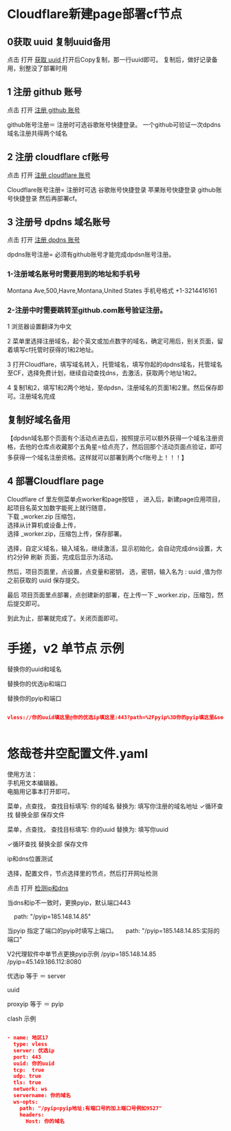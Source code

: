 # Cloudflare新建page部署cf节点

## 0获取 uuid  复制uuid备用
点击 打开 [获取 uuid ](https://www.uuidgenerator.net/)
打开后Copy复制，那一行uuid即可。
复制后，做好记录备用，别整没了部署时用

## 1 注册 github 账号
  
点击 打开 [注册 github 账号](https://github.com/signup?source=form-home-signup&user_email=)

github账号注册＝
注册时可选谷歌账号快捷登录。
一个github可验证一次dpdns域名注册共得两个域名
 

 
## 2 注册 cloudflare cf账号
  
点击 打开 [注册 cloudflare 账号](https://dash.cloudflare.com/sign-up)

Cloudflare账号注册=
注册时可选
谷歌账号快捷登录
苹果账号快捷登录
github账号快捷登录
然后再部署cf。


## 3 注册号 dpdns 域名账号
  
点击 打开 [注册 dpdns 账号](https://dash.domain.digitalplat.org/auth/register)

dpdns账号注册=
必须有github账号才能完成dpdsn账号注册。

### 1-注册域名账号时需要用到的地址和手机号
Montana Ave,500,Havre,Montana,United States
手机号格式 +1-3214416161

### 2-注册中时需要跳转至github.com账号验证注册。
1 浏览器设置翻译为中文

2 菜单里选择注册域名，起个英文或加点数字的域名，确定可用后，别关页面，留着填写cf托管时获得的1和2地址。

3 打开Cloudflare，填写域名转入，托管域名，填写你起的dpdns域名，托管域名至CF，选择免费计划，继续自动查找dns，去激活，获取两个地址1和2。

4 复制1和2，填写1和2两个地址，至dpdsn，注册域名的页面1和2里。然后保存即可。注册域名完成
##  复制好域名备用

【dpdsn域名那个页面有个活动点进去后，按照提示可以额外获得一个域名注册资格，去他的仓库点收藏那个五角星⭐给点亮了，然后回那个活动页面点验证，即可多获得一个域名注册资格。这样就可以部署到两个cf账号上！！！】

## 4 部署Cloudflare page

Cloudflare  cf  里左侧菜单点worker和page按钮 ， 
进入后，新建page应用项目，   
起项目名英文加数字能死上就行随意，  
下载  _worker.zip   压缩包，  
选择从计算机或设备上传，  
选择 _worker.zip，压缩包上传，保存部署。

选择，自定义域名，输入域名，继续激活，显示初始化，会自动完成dns设置，大约2分钟 刷新 页面，完成后显示为活动。

然后，项目页面里，点设置，点变量和密钥，  选，密钥，输入名为 :  uuid   ,值为你之前获取的 uuid 保存提交。

最后 项目页面里点部署，点创建新的部署，在上传一下 _worker.zip，压缩包，然后提交即可。


到此为止，部署就完成了。关闭页面即可。


# 手搓，v2 单节点  示例
 
替换你的uuid和域名
 
替换你的优选ip和端口
 
替换你的pyip和端口
 
```json
    
vless://你的uuid填这里@你的优选ip填这里:443?path=%2Fpyip%3D你的pyip填这里&security=tls&encryption=none&host=填写不带前缀https的纯域名&fp=chrome&type=ws&sni=填写不带前缀的纯域名#填写不带前缀的纯域名
   

```

# 悠哉苍井空配置文件.yaml
使用方法：   
手机用文本编辑器。  
电脑用记事本打开即可。   


菜单，点查找，
查找目标填写: 你的域名
替换为: 填写你注册的域名地址
✓循环查找
替换全部
保存文件  

菜单，点查找，
查找目标填写: 你的uuid
替换为: 填写你uuid





✓循环查找
替换全部
保存文件




ip和dns位置测试

选择，配置文件，节点选择里的节点，然后打开网址检测

点击 打开 [检测ip和dns ](https://whoer.net/)

当dns和ip不一致时，更换pyip，默认端口443

    path: "/pyip=185.148.14.85"

当pyip 指定了端口的pyip时填写上端口。
    path: "/pyip=185.148.14.85:实际的端口"



V2代理软件中单节点更换pyip示例
           /pyip=185.148.14.85
          /pyip=45.149.186.112:8080



优选ip   等于 ＝ server

uuid

proxyip 等于 ＝  pyip



clash 示例
```json

- name: 地区17
  type: vless
  server: 优选ip
  port: 443
  uuid: 你的uuid
  tcp:  true
  udp: true 
  tls: true
  network: ws
  servername: 你的域名
  ws-opts:
    path: "/pyip=pyip地址:有端口号的加上端口号例如9527"  
    headers:
      Host: 你的域名


```
